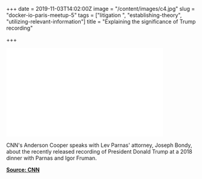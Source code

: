 +++
date = 2019-11-03T14:02:00Z
image = "/content/images/c4.jpg"
slug = "docker-io-paris-meetup-5"
tags = ["litigation ", "establishing-theory", "utilizing-relevant-information"]
title = "Explaining the significance of Trump recording"

+++
<iframe width="416" height="234" src="//fave.api.cnn.io/v1/fav/?video=politics/2020/01/26/joseph-bondy-parnas-attorney-recording-cooper-ac360-bts-vpx.cnn&customer=cnn&edition=domestic&env=prod" frameborder="0"> </iframe>

CNN's Anderson Cooper speaks with Lev Parnas' attorney, Joseph Bondy, about the recently released recording of President Donald Trump at a 2018 dinner with Parnas and Igor Fruman.  
  
[**Source: CNN**](https://www.cnn.com/)